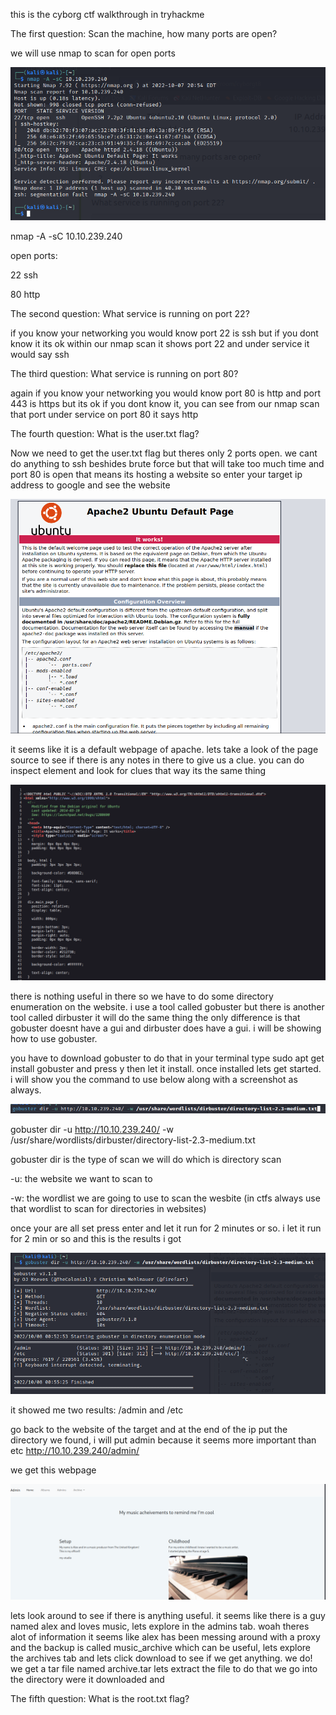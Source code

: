 this is the cyborg ctf walkthrough in tryhackme

The first question: Scan the machine, how many ports are open?

we will use nmap to scan for open ports

![](/images/cy1.png)

nmap -A -sC 10.10.239.240

open ports:

22 ssh

80 http

The second question: What service is running on port 22?

if you know your networking you would know port 22 is ssh but if you dont know it its ok within our nmap scan it shows port 22 and under service it would say ssh 

The third question: What service is running on port 80?

again if you know your networking you would know port 80 is http and port 443 is https but its ok if you dont know it, you can see from our nmap scan that port under service on port 80 it says http


The fourth question: What is the user.txt flag?

Now we need to get the user.txt flag but theres only 2 ports open. we cant do anything to ssh beshides brute force but that will take too much time and port 80 is open that means its hosting a website so enter your target ip address to google and see the website

![](/images/cy2.png)

it seems like it is a default webpage of apache. lets take a look of the page source to see if there is any notes in there to give us a clue. you can do inspect element and look for clues that way its the same thing

![](/images/cy3.png)

there is nothing useful in there so we have to do some directory enumeration on the website. i use a tool called gobuster but there is another tool called dirbuster it will do the same thing the only difference is that gobuster doesnt have a gui and dirbuster does have a gui. i will be showing how to use gobuster.

you have to download gobuster to do that in your terminal type sudo apt get install gobuster and press y then let it install. once installed lets get started. i will show you the command to use below along with a screenshot as always. 

![](/images/cy4.png)

gobuster dir -u http://10.10.239.240/ -w /usr/share/wordlists/dirbuster/directory-list-2.3-medium.txt 

gobuster dir is the type of scan we will do which is directory scan

-u: the website we want to scan to

-w: the wordlist we are going to use to scan the wesbite (in ctfs always use that wordlist to scan for directories in websites)

once your are all set press enter and let it run for 2 minutes or so. i let it run for 2 min or so and this is the results i got

![](/images/cy5.png)

it showed me two results: /admin and /etc

go back to the website of the target and at the end of the ip put the directory we found, i will put admin because it seems more important than etc http://10.10.239.240/admin/

we get this webpage

![](/images/cy6.png)

lets look around to see if there is anything useful. it seems like there is a guy named alex and loves music, lets explore in the admins tab. woah theres alot of information it seems like alex has been messing around with a proxy and the backup is called music_archive which can be useful, lets explore the archives tab and lets click download to see if we get anything. we do! we get a tar file named archive.tar lets extract the file to do that we go into the directory were it downloaded and 


The fifth question: What is the root.txt flag?
